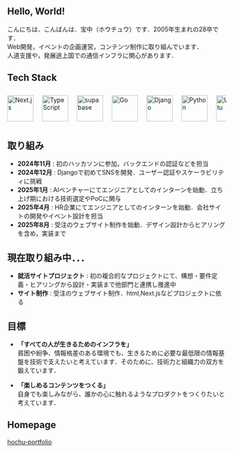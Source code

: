 ## Hello, World!
こんにちは．こんばんは．宝中（ホウチュウ）です．2005年生まれの28卒です．<br>
Web開発，イベントの企画運営，コンテンツ制作に取り組んでいます．<br>
人道支援や，発展途上国での通信インフラに関心があります．

## Tech Stack
<div style="display: flex; overflow-x: auto; gap: 20px; padding: 10px 0;">            
  <img src="https://cdn.jsdelivr.net/gh/devicons/devicon@latest/icons/nextjs/nextjs-original.svg" height="60" alt="Next.js">
  <img src="https://cdn.jsdelivr.net/gh/devicons/devicon@latest/icons/typescript/typescript-original.svg" height="60" alt="TypeScript">
  <img src="https://cdn.jsdelivr.net/gh/devicons/devicon@latest/icons/supabase/supabase-original.svg" height="60" alt="supabase">
  <img src="https://cdn.jsdelivr.net/gh/devicons/devicon@latest/icons/go/go-original-wordmark.svg" height="60" alt="Go">
  <img src="https://cdn.jsdelivr.net/gh/devicons/devicon@latest/icons/django/django-plain-wordmark.svg" height="60" alt="Django">
  <img src="https://cdn.jsdelivr.net/gh/devicons/devicon@latest/icons/python/python-original.svg" height="60" alt="Python">
  <img src="https://cdn.jsdelivr.net/gh/devicons/devicon@latest/icons/ubuntu/ubuntu-original.svg" height="60" alt="Ubuntu">        
</div>

## 取り組み
- **2024年11月** : 初のハッカソンに参加，バックエンドの認証などを担当  
- **2024年12月** : Djangoで初めてSNSを開発．ユーザー認証やスケーラビリティに挑戦  
- **2025年1月** : AIベンチャーにてエンジニアとしてのインターンを始動．立ち上げ期における技術選定やPoCに関与  
- **2025年4月** : HR企業にてエンジニアとしてのインターンを始動．会社サイトの開発やイベント設計を担当
- **2025年8月** : 受注のウェブサイト制作を始動．デザイン設計からヒアリングを含め，実装まで

## 現在取り組み中．．．
- **就活サイトプロジェクト** : 初の複合的なプロジェクトにて、構想・要件定義・ヒアリングから設計・実装まで他部門と連携し推進中
- **サイト制作** : 受注のウェブサイト制作．html,Next.jsなどプロジェクトに依る

## 目標
- **「すべての人が生きるためのインフラを」**  
貧困や紛争、情報格差のある環境でも、生きるために必要な最低限の情報基盤を技術で支えたいと考えています．そのために、技術力と組織力の双方を鍛えています．

- **「楽しめるコンテンツをつくる」**  
自身でも楽しみながら、誰かの心に触れるようなプロダクトをつくりたいと考えています．

## Homepage 
[hochu-portfolio](https://hochu-portfolio.vercel.app/)
